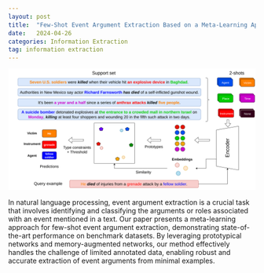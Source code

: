 ```yaml
---
layout: post
title:  "Few-Shot Event Argument Extraction Based on a Meta-Learning Approach"
date:   2024-04-26
categories: Information Extraction
tag: information extraction
---
```


![Illustration](./assets/figures/method_fewrel.drawio.png)

In natural language processing, event argument extraction is a crucial task that involves identifying and classifying the arguments or roles associated with an event mentioned in a text. Our paper presents a meta-learning approach for few-shot event argument extraction, demonstrating state-of-the-art performance on benchmark datasets. By leveraging prototypical networks and memory-augmented networks, our method effectively handles the challenge of limited annotated data, enabling robust and accurate extraction of event arguments from minimal examples.
